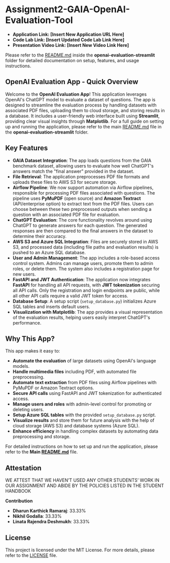 # Assignment2-GAIA-OpenAI-Evaluation-Tool

- **Application Link: [Insert New Application URL Here]**
- **Code Lab Link: [Insert Updated Code Lab Link Here]**
- **Presentation Video Link: [Insert New Video Link Here]**

Please refer to the [README.md](openai-evaluation-streamlit/README.md) inside the **openai-evaluation-streamlit** folder for detailed documentation on setup, features, and usage instructions.

## OpenAI Evaluation App - Quick Overview

Welcome to the **OpenAI Evaluation App**! This application leverages OpenAI's ChatGPT model to evaluate a dataset of questions. The app is designed to streamline the evaluation process by handling datasets with associated PDF files, uploading them to cloud storage, and storing results in a database. It includes a user-friendly web interface built using **Streamlit**, providing clear visual insights through **Matplotlib**. For a full guide on setting up and running the application, please refer to the main [README.md](openai-evaluation-streamlit/README.md) file in the **openai-evaluation-streamlit** folder.

## Key Features

- **GAIA Dataset Integration**: The app loads questions from the GAIA benchmark dataset, allowing users to evaluate how well ChatGPT's answers match the "final answer" provided in the dataset.
- **File Retrieval**: The application preprocesses PDF file formats and uploads these files to AWS S3 for secure storage.
- **Airflow Pipeline**: We now support automation via Airflow pipelines, responsible for processing PDF files associated with questions. The pipeline uses **PyMuPDF** (open source) and **Amazon Textract** (API/enterprise option) to extract text from the PDF files. Users can choose between these two preprocessed outputs when sending a question with an associated PDF file for evaluation.
- **ChatGPT Evaluation**: The core functionality revolves around using ChatGPT to generate answers for each question. The generated responses are then compared to the final answers in the dataset to determine their accuracy.
- **AWS S3 and Azure SQL Integration**: Files are securely stored in AWS S3, and processed data (including file paths and evaluation results) is pushed to an Azure SQL database.
- **User and Admin Management**: The app includes a role-based access control system. Admins can manage users, promote them to admin roles, or delete them. The system also includes a registration page for new users.
- **FastAPI and JWT Authentication**: The application now integrates **FastAPI** for handling all API requests, with **JWT tokenization** securing all API calls. Only the registration and login endpoints are public, while all other API calls require a valid JWT token for access.
- **Database Setup**: A setup script (`setup_database.py`) initializes Azure SQL tables and inserts default users.
- **Visualization with Matplotlib**: The app provides a visual representation of the evaluation results, helping users easily interpret ChatGPT's performance.

## Why This App?

This app makes it easy to:
- **Automate the evaluation** of large datasets using OpenAI's language models.
- **Handle multimedia files** including PDF, with automated file preprocessing.
- **Automate text extraction** from PDF files using Airflow pipelines with PyMuPDF or Amazon Textract options.
- **Secure API calls** using FastAPI and JWT tokenization for authenticated access.
- **Manage users and roles** with admin-level control for promoting or deleting users.
- **Setup Azure SQL tables** with the provided `setup_database.py` script.
- **Visualize results** and store them for future analysis with the help of cloud storage (AWS S3) and database systems (Azure SQL).
- **Enhance efficiency** in handling complex datasets by automating data preprocessing and storage.

For detailed instructions on how to set up and run the application, please refer to the **Main [README.md](openai-evaluation-streamlit/README.md)** file.

## Attestation

WE ATTEST THAT WE HAVEN’T USED ANY OTHER STUDENTS’ WORK IN OUR
ASSIGNMENT AND ABIDE BY THE POLICIES LISTED IN THE STUDENT HANDBOOK

**Contribution**

- **Dharun Karthick Ramaraj**: 33.33%
- **Nikhil Godalla**: 33.33%
- **Linata Rajendra Deshmukh**: 33.33%

## License

This project is licensed under the MIT License. For more details, please refer to the [LICENSE](LICENSE) file.
